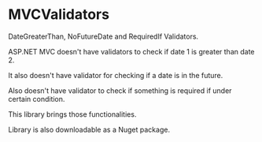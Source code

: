 # MVCValidators
DateGreaterThan, NoFutureDate and RequiredIf Validators.

ASP.NET MVC doesn't have validators to check if date 1 is greater than date 2. 

It also doesn't have validator for checking if a date is in the future.

Also doesn't have validator to check if something is required if under certain condition.

This library brings those functionalities.

Library is also downloadable as a Nuget package.
